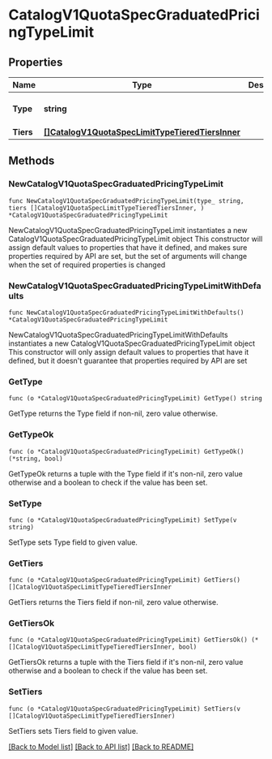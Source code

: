 # CatalogV1QuotaSpecGraduatedPricingTypeLimit

## Properties

Name | Type | Description | Notes
------------ | ------------- | ------------- | -------------
**Type** | **string** |  | [default to "tiered"]
**Tiers** | [**[]CatalogV1QuotaSpecLimitTypeTieredTiersInner**](CatalogV1QuotaSpecLimitTypeTieredTiersInner.md) |  | 

## Methods

### NewCatalogV1QuotaSpecGraduatedPricingTypeLimit

`func NewCatalogV1QuotaSpecGraduatedPricingTypeLimit(type_ string, tiers []CatalogV1QuotaSpecLimitTypeTieredTiersInner, ) *CatalogV1QuotaSpecGraduatedPricingTypeLimit`

NewCatalogV1QuotaSpecGraduatedPricingTypeLimit instantiates a new CatalogV1QuotaSpecGraduatedPricingTypeLimit object
This constructor will assign default values to properties that have it defined,
and makes sure properties required by API are set, but the set of arguments
will change when the set of required properties is changed

### NewCatalogV1QuotaSpecGraduatedPricingTypeLimitWithDefaults

`func NewCatalogV1QuotaSpecGraduatedPricingTypeLimitWithDefaults() *CatalogV1QuotaSpecGraduatedPricingTypeLimit`

NewCatalogV1QuotaSpecGraduatedPricingTypeLimitWithDefaults instantiates a new CatalogV1QuotaSpecGraduatedPricingTypeLimit object
This constructor will only assign default values to properties that have it defined,
but it doesn't guarantee that properties required by API are set

### GetType

`func (o *CatalogV1QuotaSpecGraduatedPricingTypeLimit) GetType() string`

GetType returns the Type field if non-nil, zero value otherwise.

### GetTypeOk

`func (o *CatalogV1QuotaSpecGraduatedPricingTypeLimit) GetTypeOk() (*string, bool)`

GetTypeOk returns a tuple with the Type field if it's non-nil, zero value otherwise
and a boolean to check if the value has been set.

### SetType

`func (o *CatalogV1QuotaSpecGraduatedPricingTypeLimit) SetType(v string)`

SetType sets Type field to given value.


### GetTiers

`func (o *CatalogV1QuotaSpecGraduatedPricingTypeLimit) GetTiers() []CatalogV1QuotaSpecLimitTypeTieredTiersInner`

GetTiers returns the Tiers field if non-nil, zero value otherwise.

### GetTiersOk

`func (o *CatalogV1QuotaSpecGraduatedPricingTypeLimit) GetTiersOk() (*[]CatalogV1QuotaSpecLimitTypeTieredTiersInner, bool)`

GetTiersOk returns a tuple with the Tiers field if it's non-nil, zero value otherwise
and a boolean to check if the value has been set.

### SetTiers

`func (o *CatalogV1QuotaSpecGraduatedPricingTypeLimit) SetTiers(v []CatalogV1QuotaSpecLimitTypeTieredTiersInner)`

SetTiers sets Tiers field to given value.



[[Back to Model list]](../README.md#documentation-for-models) [[Back to API list]](../README.md#documentation-for-api-endpoints) [[Back to README]](../README.md)


